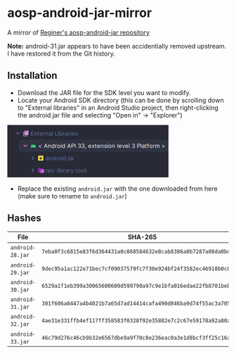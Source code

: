 # aosp-android-jar-mirror

A mirror of [Reginer's aosp-android-jar repository](https://github.com/Reginer/aosp-android-jar)

**Note:** android-31.jar appears to have been accidentially removed upstream. I have restored it from the Git history.

## Installation

* Download the JAR file for the SDK level you want to modify.
* Locate your Android SDK directory (this can be done by scrolling down to "External libraries" in an Android Studio
  project, then right-clicking the android.jar file and selecting "Open in" -> "Explorer")

![](resource/img.png)

* Replace the existing `android.jar` with the one downloaded from here (make sure to rename to `android.jar`)

## Hashes

| File             | SHA-265                                                            |
|------------------|--------------------------------------------------------------------|
| `android-28.jar` | `7eba0f3c6815e83f6d364431a0c868584632e8cab8386a0b7287a08da0bdf383` | 
| `android-29.jar` | `9dec95a1ac122e71bec7cf09037579fc7f30e924bf24f3582ec46918b0c08476` |
| `android-30.jar` | `6529a1f1eb399a30065600609d599790a97c9e1bfa016edae22fb8701bebca05` |
| `android-31.jar` | `301f606a8447a4b4021b7a65d7ad14414cafa490d846ba9d74f55ac3a705911a` | 
| `android-32.jar` | `4ae31e331ffb4ef117ff358583f0328f92e35882e7c2c67e59178a92a80a1b3f` | 
| `android-33.jar` | `46c79d276c46cb9b32e6567dbe9a9f70c8e236eac0a3e1d8bcf3ff25c16a3805` | 

